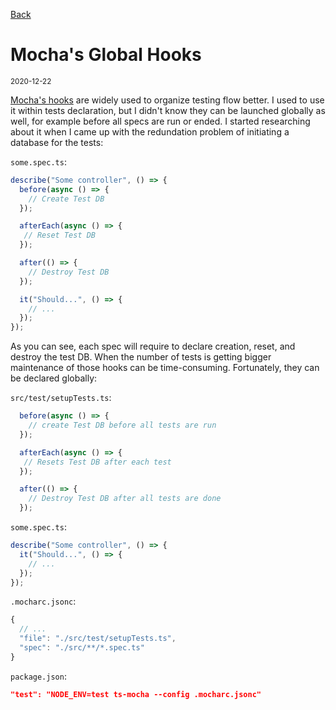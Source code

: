 [Back](../README.md)

# Mocha's Global Hooks

<small>2020-12-22</small>

[Mocha's hooks](https://mochajs.org/#hooks) are widely used to organize testing flow better. I used to use it within tests declaration, but I didn't know they can be launched globally as well, for example before all specs are run or ended. I started researching about it when I came up with the redundation problem of initiating a database for the tests:

`some.spec.ts`:

```TypeScript
describe("Some controller", () => {
  before(async () => {
    // Create Test DB
  });

  afterEach(async () => {
   // Reset Test DB
  });

  after(() => {
    // Destroy Test DB
  });

  it("Should...", () => {
    // ...
  });
});
```

As you can see, each spec will require to declare creation, reset, and destroy the test DB. When the number of tests is getting bigger maintenance of those hooks can be time-consuming. Fortunately, they can be declared globally:

`src/test/setupTests.ts`:

```TypeScript
  before(async () => {
    // create Test DB before all tests are run
  });

  afterEach(async () => {
   // Resets Test DB after each test
  });

  after(() => {
    // Destroy Test DB after all tests are done
  });
```

`some.spec.ts`:

```TypeScript
describe("Some controller", () => {
  it("Should...", () => {
    // ...
  });
});
```

`.mocharc.jsonc`:

```JavaScript
{
  // ...
  "file": "./src/test/setupTests.ts",
  "spec": "./src/**/*.spec.ts"
}
```

`package.json`:

```JSON
"test": "NODE_ENV=test ts-mocha --config .mocharc.jsonc"
```
